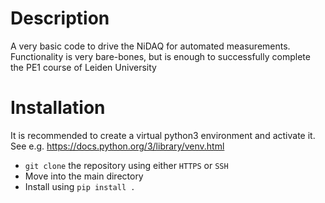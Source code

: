 # Description
A very basic code to drive the NiDAQ for automated measurements. Functionality is very bare-bones, but is enough to successfully complete the PE1 course of Leiden University

# Installation
It is recommended to create a virtual python3 environment and activate it. See e.g. https://docs.python.org/3/library/venv.html
* `git clone` the repository using either `HTTPS` or `SSH`
* Move into the main directory
* Install using `pip install .`
